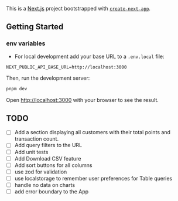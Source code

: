 This is a [Next.js](https://nextjs.org) project bootstrapped with [`create-next-app`](https://nextjs.org/docs/pages/api-reference/create-next-app).

## Getting Started

### env variables

- For local development add your base URL to a `.env.local` file:

```
NEXT_PUBLIC_API_BASE_URL=http://localhost:3000
```

Then, run the development server:

```bash
pnpm dev

```

Open [http://localhost:3000](http://localhost:3000) with your browser to see the result.

## TODO

- [ ] Add a section displaying all customers with their total points and transaction count.
- [ ] Add query filters to the URL
- [ ] Add unit tests
- [ ] Add Download CSV feature
- [ ] Add sort buttons for all columns
- [ ] use zod for validation
- [ ] use localstorage to remember user preferences for Table queries
- [ ] handle no data on charts
- [ ] add error boundary to the App
